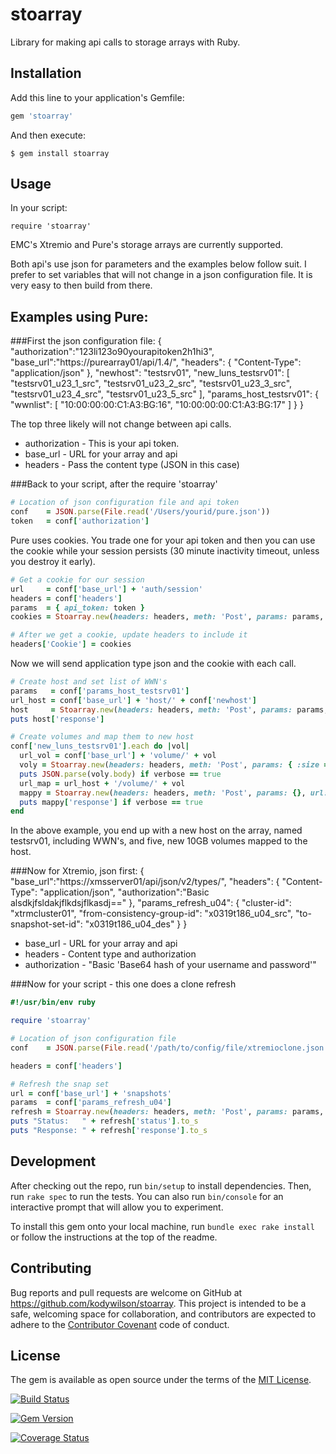 stoarray
========

Library for making api calls to storage arrays with Ruby.

## Installation

Add this line to your application's Gemfile:

```ruby
gem 'stoarray'
```

And then execute:

    $ gem install stoarray

## Usage

In your script:

    require 'stoarray'

EMC's Xtremio and Pure's storage arrays are currently supported.

Both api's use json for parameters and the examples below follow suit.
I prefer to set variables that will not change in a json configuration file.
It is very easy to then build from there.

Examples using Pure:
--------------------

###First the json configuration file:
    {
      "authorization":"123li123o90yourapitoken2h1hi3",
      "base_url":"https://purearray01/api/1.4/",
      "headers": { "Content-Type": "application/json" },
      "newhost": "testsrv01",
      "new_luns_testsrv01": [
        "testsrv01_u23_1_src",
        "testsrv01_u23_2_src",
        "testsrv01_u23_3_src",
        "testsrv01_u23_4_src",
        "testsrv01_u23_5_src"
        ],
      "params_host_testsrv01": {
        "wwnlist":  [
          "10:00:00:00:C1:A3:BG:16",
          "10:00:00:00:C1:A3:BG:17"
          ]
      }
    }

The top three likely will not change between api calls.

+ authorization - This is your api token.
+ base_url      - URL for your array and api
+ headers       - Pass the content type (JSON in this case)

###Back to your script, after the require 'stoarray'

```ruby
# Location of json configuration file and api token
conf    = JSON.parse(File.read('/Users/yourid/pure.json'))
token   = conf['authorization']
```

Pure uses cookies. You trade one for your api token and then you can use the cookie
while your session persists (30 minute inactivity timeout, unless you destroy it early).

```ruby
# Get a cookie for our session
url     = conf['base_url'] + 'auth/session'
headers = conf['headers']
params  = { api_token: token }
cookies = Stoarray.new(headers: headers, meth: 'Post', params: params, url: url).cookie

# After we get a cookie, update headers to include it
headers['Cookie'] = cookies
```

Now we will send application type json and the cookie with each call.

```ruby
# Create host and set list of WWN's
params   = conf['params_host_testsrv01']
url_host = conf['base_url'] + 'host/' + conf['newhost']
host     = Stoarray.new(headers: headers, meth: 'Post', params: params, url: url_host).host
puts host['response']

# Create volumes and map them to new host
conf['new_luns_testsrv01'].each do |vol|
  url_vol = conf['base_url'] + 'volume/' + vol
  voly = Stoarray.new(headers: headers, meth: 'Post', params: { :size => "10G" }, url: url_vol).volume
  puts JSON.parse(voly.body) if verbose == true
  url_map = url_host + '/volume/' + vol
  mappy = Stoarray.new(headers: headers, meth: 'Post', params: {}, url: url_map).host
  puts mappy['response'] if verbose == true
end

```

In the above example, you end up with a new host on the array, named testsrv01, including WWN's, and five, new 10GB volumes mapped to the host.

###Now for Xtremio, json first:
    {
      "base_url":"https://xmsserver01/api/json/v2/types/",
      "headers": {
        "Content-Type": "application/json",
        "authorization":"Basic alsdkjfsldakjflkdsjflkasdj=="
      },
      "params_refresh_u04": {
        "cluster-id": "xtrmcluster01",
        "from-consistency-group-id": "x0319t186_u04_src",
        "to-snapshot-set-id": "x0319t186_u04_des"
      }
    }

+ base_url        - URL for your array and api
+ headers         - Content type and authorization
+ authorization - "Basic 'Base64 hash of your username and password'"

###Now for your script - this one does a clone refresh

```ruby
#!/usr/bin/env ruby

require 'stoarray'

# Location of json configuration file
conf    = JSON.parse(File.read('/path/to/config/file/xtremioclone.json'))

headers = conf['headers']

# Refresh the snap set
url = conf['base_url'] + 'snapshots'
params  = conf['params_refresh_u04']
refresh = Stoarray.new(headers: headers, meth: 'Post', params: params, url: url).refresh
puts "Status:   " + refresh['status'].to_s
puts "Response: " + refresh['response'].to_s
```

## Development

After checking out the repo, run `bin/setup` to install dependencies. Then, run `rake spec` to run the tests. You can also run `bin/console` for an interactive prompt that will allow you to experiment.

To install this gem onto your local machine, run `bundle exec rake install` or follow the instructions at the top of the readme.

## Contributing

Bug reports and pull requests are welcome on GitHub at https://github.com/kodywilson/stoarray. This project is intended to be a safe, welcoming space for collaboration, and contributors are expected to adhere to the [Contributor Covenant](http://contributor-covenant.org) code of conduct.

## License

The gem is available as open source under the terms of the [MIT License](http://opensource.org/licenses/MIT).

[![Build Status](https://travis-ci.org/kodywilson/stoarray.svg?branch=master)](https://travis-ci.org/kodywilson/stoarray)

[![Gem Version](https://badge.fury.io/rb/stoarray.svg)](https://badge.fury.io/rb/stoarray)

[![Coverage Status](https://coveralls.io/repos/kodywilson/stoarray/badge.svg?branch=master&service=github)](https://coveralls.io/github/kodywilson/stoarray?branch=master)
